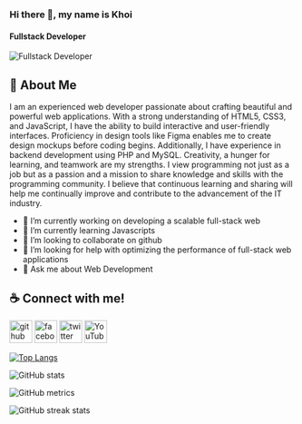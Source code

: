 ### Hi there 👋, my name is Khoi
#### Fullstack Developer
![Fullstack Developer](https://i.pinimg.com/originals/40/ed/da/40edda0cf1757fb415202e7326a8cda0.jpg)
## 🚀 About Me
I am an experienced web developer passionate about crafting beautiful and powerful web applications. With a strong understanding of HTML5, CSS3, and JavaScript, I have the ability to build interactive and user-friendly interfaces. Proficiency in design tools like Figma enables me to create design mockups before coding begins. Additionally, I have experience in backend development using PHP and MySQL. Creativity, a hunger for learning, and teamwork are my strengths. I view programming not just as a job but as a passion and a mission to share knowledge and skills with the programming community. I believe that continuous learning and sharing will help me continually improve and contribute to the advancement of the IT industry.

- 🔭 I’m currently working on developing a scalable full-stack web 
- 🌱 I’m currently learning Javascripts 
- 👯 I’m looking to collaborate on github 
- 🤔 I’m looking for help with optimizing the performance of full-stack web applications 
- 💬 Ask me about Web Development 

## ☕ Connect with me!
[<img src='https://cdn.jsdelivr.net/npm/simple-icons@3.0.1/icons/github.svg' alt='github' height='40'>](https://github.com/websitecuakhoi)  [<img src='https://cdn.jsdelivr.net/npm/simple-icons@3.0.1/icons/facebook.svg' alt='facebook' height='40'>](https://www.facebook.com/profile.php?id=100020789212525)  [<img src='https://cdn.jsdelivr.net/npm/simple-icons@3.0.1/icons/twitter.svg' alt='twitter' height='40'>](https://twitter.com/KhoiTran258)  [<img src='https://cdn.jsdelivr.net/npm/simple-icons@3.0.1/icons/youtube.svg' alt='YouTube' height='40'>](https://www.youtube.com/channel/UCxU-PmTPf63b1RlmZ2adzlw)  

[![Top Langs](https://github-readme-stats.vercel.app/api/top-langs/?username=websitecuakhoi)](https://github.com/anuraghazra/github-readme-stats)

![GitHub stats](https://github-readme-stats.vercel.app/api?username=websitecuakhoi&show_icons=true)  

![GitHub metrics](https://metrics.lecoq.io/websitecuakhoi)  

![GitHub streak stats](https://streak-stats.demolab.com/?user=websitecuakhoi)  

